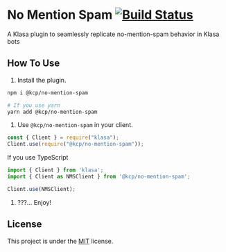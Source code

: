 # No Mention Spam [![Build Status](https://dev.azure.com/vladfrangu/KlasaCommunityPlugins/_apis/build/status/No%20Mention%20Spam?branchName=master)](https://dev.azure.com/vladfrangu/KlasaCommunityPlugins/_build/latest?definitionId=6&branchName=master)

A Klasa plugin to seamlessly replicate no-mention-spam behavior in Klasa bots

## How To Use

1. Install the plugin.

```bash
npm i @kcp/no-mention-spam

# If you use yarn
yarn add @kcp/no-mention-spam
```

1. Use `@kcp/no-mention-spam` in your client.

```js
const { Client } = require("klasa");
Client.use(require("@kcp/no-mention-spam"));
```

If you use TypeScript

```ts
import { Client } from 'klasa';
import { Client as NMSClient } from '@kcp/no-mention-spam';

Client.use(NMSClient);
```

1. ???... Enjoy!

## License

This project is under the [MIT](https://github.com/KlasaCommunityPlugins/no-mention-spam/blob/master/LICENSE) license.
